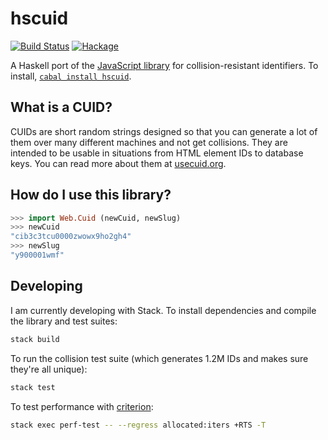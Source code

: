 # hscuid

[![Build Status](https://img.shields.io/travis/crabmusket/hscuid/master.svg?label=tests)](https://travis-ci.org/crabmusket/hscuid)
[![Hackage](https://img.shields.io/hackage/v/hscuid.svg)](https://hackage.haskell.org/package/hscuid)

A Haskell port of the [JavaScript library][cuid] for collision-resistant identifiers.
To install, [`cabal install hscuid`][hscuid].

## What is a CUID?

CUIDs are short random strings designed so that you can generate a lot of them over many different machines and not get collisions.
They are intended to be usable in situations from HTML element IDs to database keys.
You can read more about them at [usecuid.org][].

## How do I use this library?

```haskell
>>> import Web.Cuid (newCuid, newSlug)
>>> newCuid
"cib3c3tcu0000zwowx9ho2gh4"
>>> newSlug
"y900001wmf"
```

## Developing

I am currently developing with Stack.
To install dependencies and compile the library and test suites:

```sh
stack build
```

To run the collision test suite (which generates 1.2M IDs and makes sure they're all unique):

```sh
stack test
```

To test performance with [criterion][]:

```sh
stack exec perf-test -- --regress allocated:iters +RTS -T
```

[cuid]: https://github.com/ericelliott/cuid
[hscuid]: https://hackage.haskell.org/package/hscuid
[semver]: http://semver.org
[usecuid.org]: https://usecuid.org
[criterion]: https://hackage.haskell.org/package/criterion

